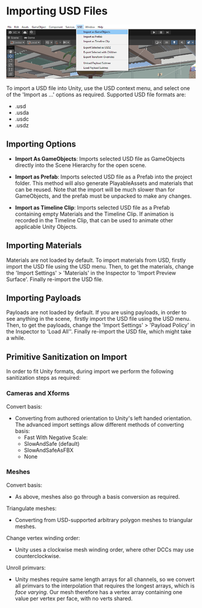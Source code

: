 # Importing USD Files

![USD Menu](Images/USD_menu.png)

To import a USD file into Unity, use the USD context menu, and select one of the 'Import as ...' options as required. Supported USD file formats are:

-   .usd
-   .usda
-   .usdc
-   .usdz

## Importing Options

-   **Import As GameObjects**: Imports selected USD file as GameObjects directly into the Scene Hierarchy for the open scene.

-   **Import as Prefab**: Imports selected USD file as a Prefab into the project folder. This method will also generate PlayableAssets and materials that can be reused. Note that the import will be much slower than for GameObjects, and the prefab must be unpacked to make any changes.

-   **Import as Timeline Clip**: Imports selected USD file as a Prefab containing empty Materials and the Timeline Clip. If animation is recorded in the Timeline Clip, that can be used to animate other applicable Unity Objects.

## Importing Materials

Materials are not loaded by default. To import materials from USD, firstly import the USD file using the USD menu. Then, to get the materials, change the 'Import Settings' > 'Materials' in the Inspector to 'Import Preview Surface'. Finally re-import the USD file.

## Importing Payloads

Payloads are not loaded by default. If you are using payloads, in order to see anything in the scene,  firstly import the USD file using the USD menu. Then, to get the payloads, change the 'Import Settings' > 'Payload Policy' in the Inspector to 'Load All''. Finally re-import the USD file, which might take a while.

## Primitive Sanitization on Import

In order to fit Unity formats, during import we perform the following sanitization steps as required:

### Cameras and Xforms

Convert basis:
-   Converting from authored orientation to Unity's left handed orientation. The advanced import settings allow different methods of converting basis:
    -   Fast With Negative Scale: 
    -   SlowAndSafe (default)
    -   SlowAndSafeAsFBX
    -   None

### Meshes

Convert basis:
- As above, meshes also go through a basis conversion as required.

Triangulate meshes:
- Converting from USD-supported arbitrary polygon meshes to triangular meshes.

Change vertex winding order: 
- Unity uses a clockwise mesh winding order, where other DCCs may use counterclockwise.

Unroll primvars: 
- Unity meshes require same length arrays for all channels, so we convert all primvars to the interpolation that requires the longest arrays, which is *face varying*. Our mesh therefore has a vertex array containing one value per vertex per face, with no verts shared.
